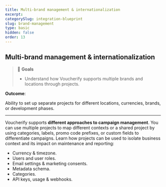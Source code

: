 ```yaml
---
title: Multi-brand management & internationalization
excerpt:
categorySlug: integration-blueprint
slug: brand-management
type: basic
hidden: false
order: 13
---
```


## Multi-brand management & internationalization

> 📘 **Goals**
> 
> * Understand how Voucherify supports multiple brands and locations through projects.

**Outcome**: 

Ability to set up separate projects for different locations, currencies, brands, or development phases.

---

Voucherify supports **different approaches to campaign management**. You can use multiple projects to map different contexts or a shared project by using categories, labels, promo code prefixes, or custom fields to differentiate campaigns. Learn how projects can be used to isolate business context and its impact on maintenance and reporting:

* Currency & timezone.
* Users and user roles.
* Email settings & marketing consents.
* Metadata schema.
* Categories. 
* API keys, usage & webhooks.
<!--
> 📘 Voucherify Management API
> 
> Voucherify offers a Management API which allows large teams to manage projects via API, for instance, to set up new projects 
under a specific configuration fully programmatically. --!>
